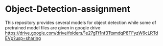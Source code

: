 # Object-Detection-assignment
This repository provides several models for object detection while some of pretrained model files are given in google drive https://drive.google.com/drive/folders/1e27gTf1nf3TtsmdqP8TFyzW6cLRTdEVp?usp=sharing
